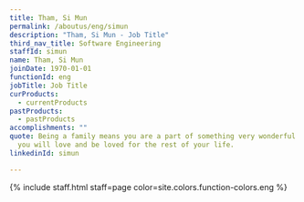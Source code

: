 ```yaml
---
title: Tham, Si Mun
permalink: /aboutus/eng/simun
description: "Tham, Si Mun - Job Title"
third_nav_title: Software Engineering
staffId: simun
name: Tham, Si Mun
joinDate: 1970-01-01
functionId: eng
jobTitle: Job Title
curProducts:
  - currentProducts
pastProducts:
  - pastProducts
accomplishments: ""
quote: Being a family means you are a part of something very wonderful. It means
  you will love and be loved for the rest of your life.
linkedinId: simun

---
```


{% include staff.html staff=page color=site.colors.function-colors.eng %}
